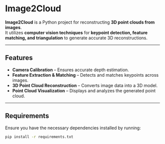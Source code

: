 # **Image2Cloud**

**Image2Cloud** is a Python project for reconstructing **3D point clouds from images**.  
It utilizes **computer vision techniques** for **keypoint detection, feature matching, and triangulation** to generate accurate 3D reconstructions.

---

## **Features**
- **Camera Calibration** – Ensures accurate depth estimation.
- **Feature Extraction & Matching** – Detects and matches keypoints across images.
- **3D Point Cloud Reconstruction** – Converts image data into a 3D model.
- **Point Cloud Visualization** – Displays and analyzes the generated point cloud.

---

## **Requirements**
Ensure you have the necessary dependencies installed by running:

```bash
pip install -r requirements.txt
